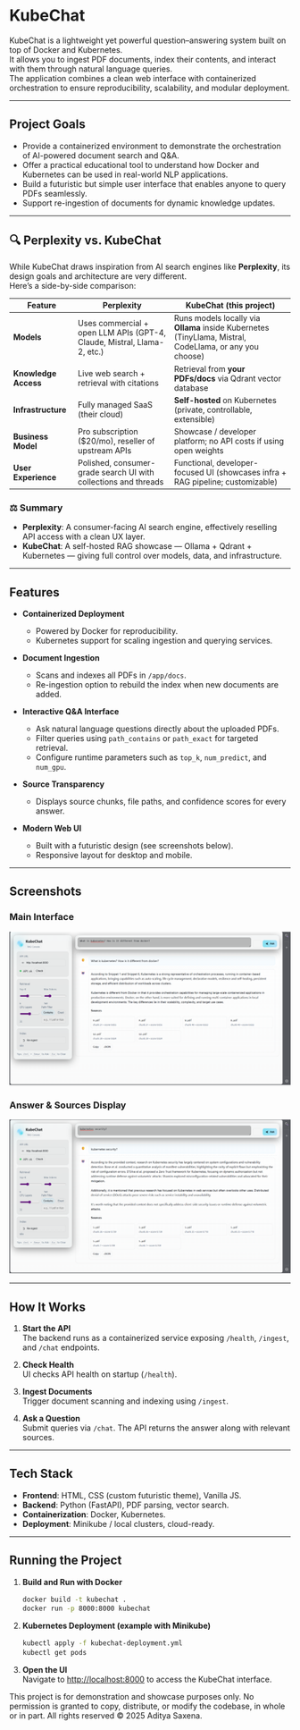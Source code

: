 # KubeChat

KubeChat is a lightweight yet powerful question–answering system built on top of Docker and Kubernetes.  
It allows you to ingest PDF documents, index their contents, and interact with them through natural language queries.  
The application combines a clean web interface with containerized orchestration to ensure reproducibility, scalability, and modular deployment.

---

## Project Goals

- Provide a containerized environment to demonstrate the orchestration of AI-powered document search and Q&A.  
- Offer a practical educational tool to understand how Docker and Kubernetes can be used in real-world NLP applications.  
- Build a futuristic but simple user interface that enables anyone to query PDFs seamlessly.  
- Support re-ingestion of documents for dynamic knowledge updates.  

---
## 🔍 Perplexity vs. KubeChat

While KubeChat draws inspiration from AI search engines like **Perplexity**, its design goals and architecture are very different.  
Here’s a side-by-side comparison:

| Feature                | **Perplexity** | **KubeChat (this project)** |
|-------------------------|----------------|-----------------------------|
| **Models**             | Uses commercial + open LLM APIs (GPT-4, Claude, Mistral, Llama-2, etc.) | Runs models locally via **Ollama** inside Kubernetes (TinyLlama, Mistral, CodeLlama, or any you choose) |
| **Knowledge Access**   | Live web search + retrieval with citations | Retrieval from **your PDFs/docs** via Qdrant vector database |
| **Infrastructure**     | Fully managed SaaS (their cloud) | **Self-hosted** on Kubernetes (private, controllable, extensible) |
| **Business Model**     | Pro subscription ($20/mo), reseller of upstream APIs | Showcase / developer platform; no API costs if using open weights |
| **User Experience**    | Polished, consumer-grade search UI with collections and threads | Functional, developer-focused UI (showcases infra + RAG pipeline; customizable) |

### ⚖️ Summary
- **Perplexity**: A consumer-facing AI search engine, effectively reselling API access with a clean UX layer.  
- **KubeChat**: A self-hosted RAG showcase — Ollama + Qdrant + Kubernetes — giving full control over models, data, and infrastructure.

---

## Features

- **Containerized Deployment**  
    - Powered by Docker for reproducibility.  
    - Kubernetes support for scaling ingestion and querying services.  

- **Document Ingestion**  
    - Scans and indexes all PDFs in `/app/docs`.  
    - Re-ingestion option to rebuild the index when new documents are added.  

- **Interactive Q&A Interface**  
    - Ask natural language questions directly about the uploaded PDFs.  
    - Filter queries using `path_contains` or `path_exact` for targeted retrieval.  
    - Configure runtime parameters such as `top_k`, `num_predict`, and `num_gpu`.  

- **Source Transparency**  
    - Displays source chunks, file paths, and confidence scores for every answer.  

- **Modern Web UI**  
    - Built with a futuristic design (see screenshots below).  
    - Responsive layout for desktop and mobile.  

---

## Screenshots

### Main Interface
![Screenshot 1](screenshot-1.png)

### Answer & Sources Display
![Screenshot 2](screenshot-2.png)

---

## How It Works

1. **Start the API**  
     The backend runs as a containerized service exposing `/health`, `/ingest`, and `/chat` endpoints.  

2. **Check Health**  
     UI checks API health on startup (`/health`).  

3. **Ingest Documents**  
     Trigger document scanning and indexing using `/ingest`.  

4. **Ask a Question**  
     Submit queries via `/chat`. The API returns the answer along with relevant sources.  

---

## Tech Stack

- **Frontend**: HTML, CSS (custom futuristic theme), Vanilla JS.  
- **Backend**: Python (FastAPI), PDF parsing, vector search.  
- **Containerization**: Docker, Kubernetes.  
- **Deployment**: Minikube / local clusters, cloud-ready.  

---

## Running the Project

1. **Build and Run with Docker**  
     ```bash
     docker build -t kubechat .
     docker run -p 8000:8000 kubechat
     ```

2. **Kubernetes Deployment (example with Minikube)**
     ```bash
     kubectl apply -f kubechat-deployment.yml
     kubectl get pods
     ```

3. **Open the UI**  
     Navigate to [http://localhost:8000](http://localhost:8000) to access the KubeChat interface.


This project is for demonstration and showcase purposes only.
No permission is granted to copy, distribute, or modify the codebase, in whole or in part.
All rights reserved © 2025 Aditya Saxena.


